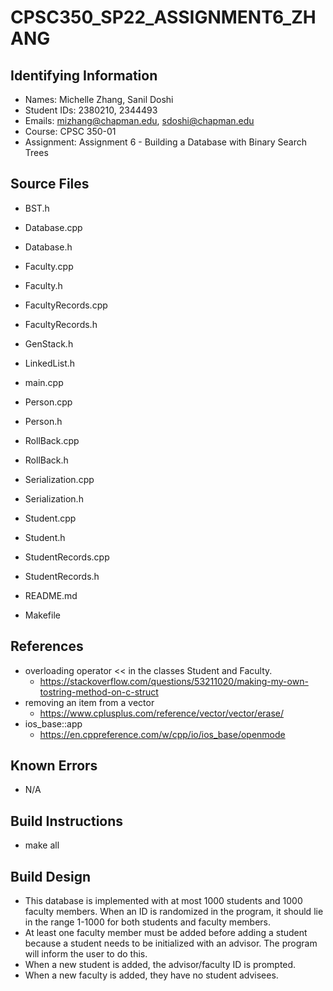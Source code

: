 # CPSC350_SP22_ASSIGNMENT6_ZHANG

## Identifying Information

* Names: Michelle Zhang, Sanil Doshi
* Student IDs: 2380210, 2344493
* Emails: mizhang@chapman.edu, sdoshi@chapman.edu
* Course: CPSC 350-01
* Assignment: Assignment 6 - Building a Database with Binary Search Trees

## Source Files

* BST.h
* Database.cpp
* Database.h
* Faculty.cpp
* Faculty.h
* FacultyRecords.cpp
* FacultyRecords.h
* GenStack.h
* LinkedList.h
* main.cpp
* Person.cpp
* Person.h
* RollBack.cpp
* RollBack.h
* Serialization.cpp
* Serialization.h
* Student.cpp
* Student.h
* StudentRecords.cpp
* StudentRecords.h

* README.md
* Makefile

## References

* overloading operator << in the classes Student and Faculty.
    * https://stackoverflow.com/questions/53211020/making-my-own-tostring-method-on-c-struct
* removing an item from a vector
    * https://www.cplusplus.com/reference/vector/vector/erase/ 
* ios_base::app
    * https://en.cppreference.com/w/cpp/io/ios_base/openmode


## Known Errors

* N/A

## Build Instructions

* make all

## Build Design

* This database is implemented with at most 1000 students and 1000 faculty members. When an ID is randomized in the program, it should lie in the range 1-1000 for both students and faculty members.
* At least one faculty member must be added before adding a student because a student needs to be initialized with an advisor. The program will inform the user to do this.
* When a new student is added, the advisor/faculty ID is prompted.
* When a new faculty is added, they have no student advisees.

